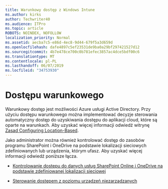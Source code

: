```yaml
---
title: Warunkowy dostęp z Windows Intune
ms.author: kirks
author: Techwriter40
ms.audience: ITPro
ms.topic: article
ROBOTS: NOINDEX, NOFOLLOW
localization_priority: Normal
ms.assetid: aecba7c5-e86d-4ec8-9d44-679f5a3d659d
ms.openlocfilehash: dafe4897c5ef23531de9ba0a29bf297421527d12
ms.sourcegitcommit: 4b7e478ce700c0b781efec3857ac4dce5bdf00c6
ms.translationtype: MT
ms.contentlocale: pl-PL
ms.lasthandoff: 06/07/2019
ms.locfileid: "34753930"
---
```

# <a name="conditional-access"></a>Dostępu warunkowego

Warunkowy dostęp jest możliwości Azure usługi Active Directory. Przy użyciu dostępu warunkowego można implementować decyzje sterowania automatyczny dostęp do uzyskiwania dostępu do aplikacji cloud, które są oparte na warunkach. Aby uzyskać więcej informacji odwiedź witrynę [Zasad Configuring Location-Based](https://docs.microsoft.com/azure/active-directory/conditional-access/overview).

Jako administrator można również kontrolować dostęp do zasobów programu SharePoint i OneDrive na podstawie lokalizacji sieciowych zdefiniowanych lub urządzenia, którym ufasz. Aby uzyskać więcej informacji odwiedź poniższe łącza.

- [Kontrolowanie dostępu do danych usług SharePoint Online i OneDrive na podstawie zdefiniowanej lokalizacji sieciowej](https://docs.microsoft.com/sharepoint/control-access-based-on-network-location)

- [Sterowanie dostępem z poziomu urządzeń niezarządzanych](https://docs.microsoft.com/sharepoint/control-access-from-unmanaged-devices)

